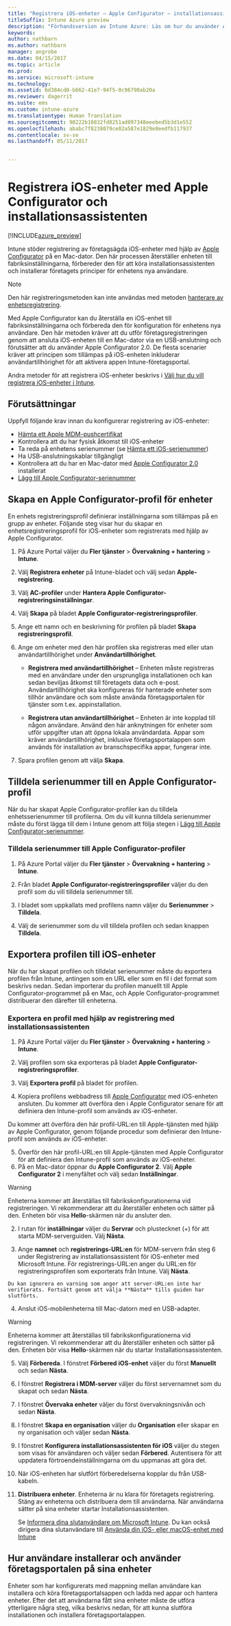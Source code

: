 ```yaml
---
title: "Registrera iOS-enheter – Apple Configurator – installationsassistent"
titleSuffix: Intune Azure preview
description: "Förhandsversion av Intune Azure: Läs om hur du använder Apple Configurator för att registrera företagsägda iOS-enheter med installationsassistenten."
keywords: 
author: nathbarn
ms.author: nathbarn
manager: angrobe
ms.date: 04/15/2017
ms.topic: article
ms.prod: 
ms.service: microsoft-intune
ms.technology: 
ms.assetid: 6d384cd0-b662-41e7-94f5-0c96790ab20a
ms.reviewer: dagerrit
ms.suite: ems
ms.custom: intune-azure
ms.translationtype: Human Translation
ms.sourcegitcommit: 90222b10832fd8251ad897348eeebed5b3d1e552
ms.openlocfilehash: ababc7f8238079ce02a587e1829e8eedfb117937
ms.contentlocale: sv-se
ms.lasthandoff: 05/11/2017


---
```


# <a name="enroll-ios-devices-with-apple-configurator-and-setup-assistant"></a>Registrera iOS-enheter med Apple Configurator och installationsassistenten

[!INCLUDE[azure_preview](../includes/azure_preview.md)]

Intune stöder registrering av företagsägda iOS-enheter med hjälp av [Apple Configurator](https://itunes.apple.com/us/app/apple-configurator-2/id1037126344?mt=12) på en Mac-dator. Den här processen återställer enheten till fabriksinställningarna, förbereder den för att köra installationsassistenten och installerar företagets principer för enhetens nya användare.

>[!NOTE]
>Den här registreringsmetoden kan inte användas med metoden [hanterare av enhetsregistrering](enroll-devices-using-device-enrollment-manager.md).

Med Apple Configurator kan du återställa en iOS-enhet till fabriksinställningarna och förbereda den för konfiguration för enhetens nya användare. Den här metoden kräver att du utför företagsregistreringen genom att ansluta iOS-enheten till en Mac-dator via en USB-anslutning och förutsätter att du använder Apple Configurator 2.0. De flesta scenarier kräver att principen som tillämpas på iOS-enheten inkluderar användartillhörighet för att aktivera appen Intune-företagsportal.

Andra metoder för att registrera iOS-enheter beskrivs i [Välj hur du vill registrera iOS-enheter i Intune](choose-ios-enrollment-method.md).

## <a name="prerequisites"></a>Förutsättningar

Uppfyll följande krav innan du konfigurerar registrering av iOS-enheter:

- [Hämta ett Apple MDM-pushcertifikat](get-an-apple-mdm-push-certificate.md)
- Kontrollera att du har fysisk åtkomst till iOS-enheter
- Ta reda på enhetens serienummer (se [Hämta ett iOS-serienummer](https://support.apple.com//HT204308))
- Ha USB-anslutningskablar tillgängligt
- Kontrollera att du har en Mac-dator med [Apple Configurator 2.0](https://itunes.apple.com/us/app/apple-configurator-2/id1037126344?mt=12) installerat
- [Lägg till Apple Configurator-serienummer](add-apple-configurator-serial-numbers.md)


## <a name="create-an-apple-configurator-profile-for-devices"></a>Skapa en Apple Configurator-profil för enheter

En enhets registreringsprofil definierar inställningarna som tillämpas på en grupp av enheter. Följande steg visar hur du skapar en enhetsregistreringsprofil för iOS-enheter som registrerats med hjälp av Apple Configurator.

1. På Azure Portal väljer du **Fler tjänster** > **Övervakning + hantering** > **Intune**.

2. Välj **Registrera enheter** på Intune-bladet och välj sedan **Apple-registrering**.

3. Välj **AC-profiler** under **Hantera Apple Configurator-registreringsinställningar**.

4. Välj **Skapa** på bladet **Apple Configurator-registreringsprofiler**.

5. Ange ett namn och en beskrivning för profilen på bladet **Skapa registreringsprofil**.

6. Ange om enheter med den här profilen ska registreras med eller utan användartillhörighet under **Användartillhörighet**.

   - **Registrera med användartillhörighet** – Enheten måste registreras med en användare under den ursprungliga installationen och kan sedan beviljas åtkomst till företagets data och e-post. Användartillhörighet ska konfigureras för hanterade enheter som tillhör användare och som måste använda företagsportalen för tjänster som t.ex. appinstallation.

   - **Registrera utan användartillhörighet** – Enheten är inte kopplad till någon användare. Använd den här anknytningen för enheter som utför uppgifter utan att öppna lokala användardata. Appar som kräver användartillhörighet, inklusive företagsportalappen som används för installation av branschspecifika appar, fungerar inte.

7. Spara profilen genom att välja **Skapa**.

## <a name="assign-serial-numbers-to-an-apple-configurator-profile"></a>Tilldela serienummer till en Apple Configurator-profil

När du har skapat Apple Configurator-profiler kan du tilldela enhetsserienummer till profilerna. Om du vill kunna tilldela serienummer måste du först lägga till dem i Intune genom att följa stegen i [Lägg till Apple Configurator-serienummer](add-apple-configurator-serial-numbers.md).

### <a name="assign-serial-numbers-to-apple-configurator-profiles"></a>Tilldela serienummer till Apple Configurator-profiler

1. På Azure Portal väljer du **Fler tjänster** > **Övervakning + hantering** > **Intune**.

2. Från bladet **Apple Configurator-registreringsprofiler** väljer du den profil som du vill tilldela serienummer till.

3. I bladet som uppkallats med profilens namn väljer du **Serienummer** > **Tilldela**.

4. Välj de serienummer som du vill tilldela profilen och sedan knappen **Tilldela**.

## <a name="export-the-profile-to-ios-devices"></a>Exportera profilen till iOS-enheter

När du har skapat profilen och tilldelat serienummer måste du exportera profilen från Intune, antingen som en URL eller som en fil i det format som beskrivs nedan. Sedan importerar du profilen manuellt till Apple Configurator-programmet på en Mac, och Apple Configurator-programmet distribuerar den därefter till enheterna.

### <a name="export-a-profile-using-setup-assistant-enrollment"></a>Exportera en profil med hjälp av registrering med installationsassistenten

1. På Azure Portal väljer du **Fler tjänster** > **Övervakning + hantering** > **Intune**.

2. Välj profilen som ska exporteras på bladet **Apple Configurator-registreringsprofiler**.

3. Välj **Exportera profil** på bladet för profilen.

4. Kopiera profilens webbadress till [Apple Configurator](https://itunes.apple.com/us/app/apple-configurator-2/id1037126344?mt=12) med iOS-enheten ansluten. Du kommer att överföra den i Apple Configurator senare för att definiera den Intune-profil som används av iOS-enheter.

  Du kommer att överföra den här profil-URL:en till Apple-tjänsten med hjälp av Apple Configurator, genom följande procedur som definierar den Intune-profil som används av iOS-enheter.

5. Överför den här profil-URL:en till Apple-tjänsten med Apple Configurator för att definiera den Intune-profil som används av iOS-enheter.
 1.  På en Mac-dator öppnar du **Apple Configurator 2**. Välj **Apple Configurator 2** i menyfältet och välj sedan **Inställningar**.
  > [!WARNING]
  > Enheterna kommer att återställas till fabrikskonfigurationerna vid registreringen. Vi rekommenderar att du återställer enheten och sätter på den. Enheten bör visa **Hello**-skärmen när du ansluter den.

  2. I rutan för **inställningar** väljer du **Servrar** och plustecknet (+) för att starta MDM-serverguiden. Välj **Nästa**.

  3. Ange **namnet** och **registrerings-URL:en** för MDM-servern från steg 6 under Registrering av installationsassistent för iOS-enheter med Microsoft Intune. För registrerings-URL:en anger du URL:en för registreringsprofilen som exporterats från Intune. Välj **Nästa**.  

    Du kan ignorera en varning som anger att server-URL:en inte har verifierats. Fortsätt genom att välja **Nästa** tills guiden har slutförts.

  4.  Anslut iOS-mobilenheterna till Mac-datorn med en USB-adapter.
  > [!WARNING]
  > Enheterna kommer att återställas till fabrikskonfigurationerna vid registreringen. Vi rekommenderar att du återställer enheten och sätter på den. Enheten bör visa **Hello**-skärmen när du startar Installationsassistenten.

  5.  Välj **Förbereda**. I fönstret **Förbered iOS-enhet** väljer du först **Manuellt** och sedan **Nästa**.
  6. I fönstret **Registrera i MDM-server** väljer du först servernamnet som du skapat och sedan **Nästa**.
  7. I fönstret **Övervaka enheter** väljer du först övervakningsnivån och sedan **Nästa**.
  8. I fönstret **Skapa en organisation** väljer du **Organisation** eller skapar en ny organisation och väljer sedan **Nästa**.
  9. I fönstret **Konfigurera installationsassistenten för iOS** väljer du stegen som visas för användaren och väljer sedan **Förbered**. Autentisera för att uppdatera förtroendeinställningarna om du uppmanas att göra det.  
  10. När iOS-enheten har slutfört förberedelserna kopplar du från USB-kabeln.  
6.  **Distribuera enheter**.
    Enheterna är nu klara för företagets registrering. Stäng av enheterna och distribuera dem till användarna. När användarna sätter på sina enheter startar Installationsassistenten.

    Se [Informera dina slutanvändare om Microsoft Intune](https://docs.microsoft.com/intune/deploy-use/how-to-educate-your-end-users-about-microsoft-intune). Du kan också dirigera dina slutanvändare till [Använda din iOS- eller macOS-enhet med Intune](https://docs.microsoft.com/intune/deploy-use/how-to-educate-your-end-users-about-microsoft-intune) 

## <a name="how-users-install-and-use-the-company-portal-on-their-devices"></a>Hur användare installerar och använder företagsportalen på sina enheter

Enheter som har konfigurerats med mappning mellan användare kan installera och köra företagsportalsappen och ladda ned appar och hantera enheter. Efter det att användarna fått sina enheter måste de utföra ytterligare några steg, vilka beskrivs nedan, för att kunna slutföra installationen och installera företagsportalappen.

